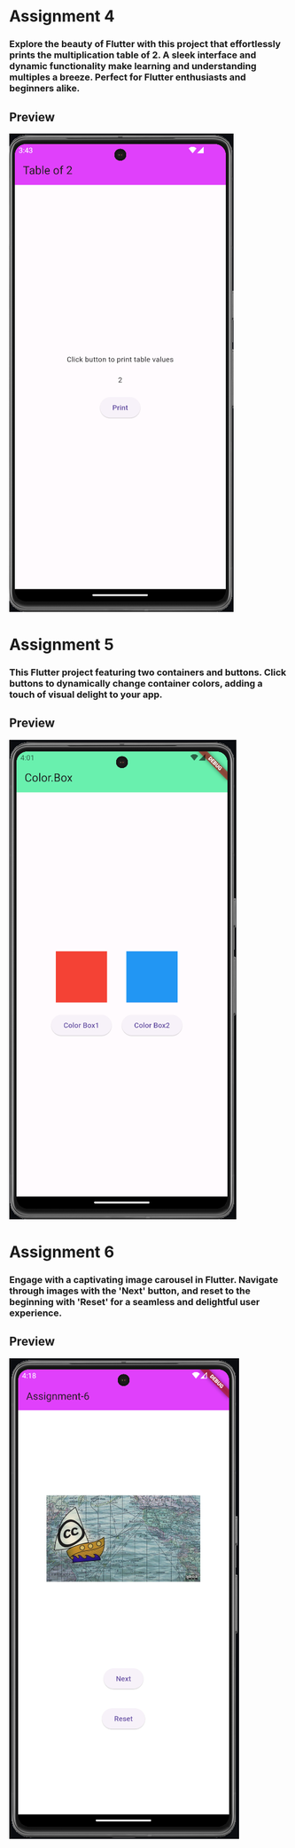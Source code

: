 # Assignment 4

### Explore the beauty of Flutter with this project that effortlessly prints the multiplication table of 2. A sleek interface and dynamic functionality make learning and understanding multiples a breeze. Perfect for Flutter enthusiasts and beginners alike.

## Preview

![](./Assignment4.png)

# Assignment 5

### This Flutter project featuring two containers and buttons. Click buttons to dynamically change container colors, adding a touch of visual delight to your app.

## Preview

![](./assignment5.png)

# Assignment 6

### Engage with a captivating image carousel in Flutter. Navigate through images with the 'Next' button, and reset to the beginning with 'Reset' for a seamless and delightful user experience.

## Preview

![](./Assignment6.png)
